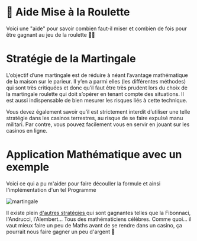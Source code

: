 # 🎰 Aide Mise à la Roulette
Voici une "aide" pour savoir combien faut-il miser et combien de fois pour être gagnant au jeu de la roulette 🎰🎲

# Stratégie de la Martingale
L’objectif d’une martingale est de réduire à néant l’avantage mathématique de la maison sur le parieur. Il y’en a parmi elles (les différentes méthodes) qui sont très critiquées et donc qu’il faut être très prudent lors du choix de la martingale roulette qui doit s’opérer en tenant compte des situations. Il est aussi indispensable de bien mesurer les risques liés à cette technique. 

Vous devez également savoir qu’il est strictement interdit d’utiliser une telle stratégie dans les casinos terrestres, au risque de se faire expulsé manu militari. Par contre, vous pouvez facilement vous en servir en jouant sur les casinos en ligne. 


# Application Mathématique avec un exemple
Voici ce qui a pu m'aider pour faire découller la formule et ainsi l'implémentation d'un tel Programme

![martingale](https://user-images.githubusercontent.com/61350744/167306254-b2f5626e-d6e4-4576-a326-5cb5e26e88a6.jpg)


Il existe plein [d'autres stratégies ](https://www.casino.org/canada/fr/roulette/strategie/) qui sont gagnantes telles que la Fibonnaci, l'Andrucci, l'Alembert... Tous des mathématiciens célèbres. Comme quoi... il vaut mieux faire un peu de Maths avant de se rendre dans un casino, ça pourrait nous faire gagner un peu d'argent 🙂
